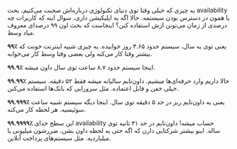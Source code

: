 
یه چیزی که خیلی وقتا توی دنیای تکنولوژی درباره‌اش صحبت می‌کنیم، بحث availability یا همون در دسترس بودن سیستمه. حالا اگه یه اپلیکیشن داری، سوال اینه که کاربرات چه درصدی از زمان می‌تونن ازش استفاده کنن؟ اینجاست که بحث اون ۹۹ درصدای معروف میاد وسط. 

**۹۹٪** یعنی توی یه سال، سیستم حدود ۳.۶۵ روز خوابیده. یه چیزی شبیه اینترنت خونت که بیشتر وقتا کار می‌کنه ولی بعضی وقتا وسط کار می‌خوابه. 

**۹۹.۹٪** اینجا سیستم حدود ۸.۷ ساعت توی سال داون میشه. 


**۹۹.۹۹٪** حالا داریم وارد حرفه‌ای‌ها میشیم. داون‌تایم سالیانه میشه فقط ۵۲ دقیقه. سیستم خیلی خفن و قابل اعتماده. مثل سرورایی که بانک‌ها استفاده می‌کنن. 

**۹۹.۹۹۹٪** یعنی یه داون‌تایم ریز در حد ۵ دقیقه توی سال. اینجا دیگه سیستم شبیه ساعت سوئیسیه. هر لحظه کار می‌کنه. 

**۹۹.۹۹۹۹٪** این سطح خدای availability حساب میشه! داون‌تایم در حد ۳۱ ثانیه توی ساله. اینو بیشتر شرکتایی دارن که اگه حتی یه لحظه داون بشن، ضررشون میلیونی یا میلیاردیه. مثل سیستم‌های پرداخت آنلاین.